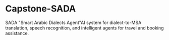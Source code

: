 # Capstone-SADA
SADA "Smart Arabic Dialects Agent"AI system for dialect-to-MSA translation, speech recognition, and intelligent agents for travel and booking assistance.
